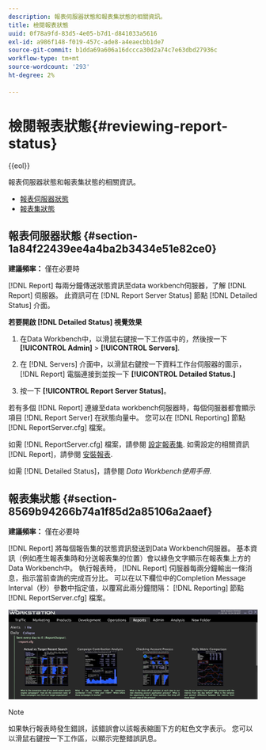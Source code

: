 ```yaml
---
description: 報表伺服器狀態和報表集狀態的相關資訊。
title: 檢閱報表狀態
uuid: 0f78a9fd-83d5-4e05-b7d1-d841033a5616
exl-id: a986f148-f019-457c-ade8-a4eaecbb1de7
source-git-commit: b1dda69a606a16dccca30d2a74c7e63dbd27936c
workflow-type: tm+mt
source-wordcount: '293'
ht-degree: 2%

---
```


# 檢閱報表狀態{#reviewing-report-status}

{{eol}}

報表伺服器狀態和報表集狀態的相關資訊。

* [報表伺服器狀態](../../../home/c-rpt-oview/c-admin-rpt/c-rev-rpt-st.md#section-1a84f22439ee4a4ba2b3434e51e82ce0)
* [報表集狀態](../../../home/c-rpt-oview/c-admin-rpt/c-rev-rpt-st.md#section-8569b94266b74a1f85d2a85106a2aaef)

## 報表伺服器狀態 {#section-1a84f22439ee4a4ba2b3434e51e82ce0}

**建議頻率：** 僅在必要時

[!DNL Report] 每兩分鐘傳送狀態資訊至data workbench伺服器，了解 [!DNL Report] 伺服器。 此資訊可在 [!DNL Report Server Status] 節點 [!DNL Detailed Status] 介面。

**若要開啟 [!DNL Detailed Status] 視覺效果**

1. 在Data Workbench中，以滑鼠右鍵按一下工作區中的，然後按一下 **[!UICONTROL Admin]** > **[!UICONTROL Servers]**.

1. 在 [!DNL Servers] 介面中，以滑鼠右鍵按一下資料工作台伺服器的圖示， [!DNL Report] 電腦連接到並按一下 **[!UICONTROL Detailed Status.]**

1. 按一下 **[!UICONTROL Report Server Status]**。

若有多個 [!DNL Report] 連線至data workbench伺服器時，每個伺服器都會顯示項目 [!DNL Report Server] 在狀態向量中。 您可以在 [!DNL Reporting] 節點 [!DNL ReportServer.cfg] 檔案。

如需 [!DNL ReportServer.cfg] 檔案，請參閱 [設定報表集](../../../home/c-rpt-oview/c-work-rpt-sets/t-create-rpt-set/t-config-rpt-set/t-config-rpt-set.md#task-cfb2fd0c28bc48c2acdd582fe0d670d0). 如需設定的相關資訊 [!DNL Report]，請參閱 [安裝報表](../../../home/c-rpt-oview/c-inst-rpt/c-inst-rpt.md#concept-3b8696a5b7f04ebfaafec7ff55890d91).

如需 [!DNL Detailed Status]，請參閱 *Data Workbench使用手冊*.

## 報表集狀態 {#section-8569b94266b74a1f85d2a85106a2aaef}

**建議頻率：** 僅在必要時

[!DNL Report] 將每個報告集的狀態資訊發送到Data Workbench伺服器。 基本資訊（例如產生報表集時和分送報表集的位置）會以綠色文字顯示在報表集上方的Data Workbench中。 執行報表時， [!DNL Report] 伺服器每兩分鐘輸出一條消息，指示當前查詢的完成百分比。 可以在以下欄位中的Completion Message Interval（秒）參數中指定值，以覆寫此兩分鐘間隔： [!DNL Reporting] 節點 [!DNL ReportServer.cfg] 檔案。

![](assets/report_status.png)

>[!NOTE]
>
>如果執行報表時發生錯誤，該錯誤會以該報表縮圖下方的紅色文字表示。 您可以以滑鼠右鍵按一下工作區，以顯示完整錯誤訊息。
